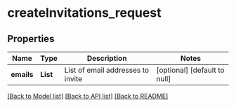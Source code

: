# createInvitations_request
## Properties

| Name | Type | Description | Notes |
|------------ | ------------- | ------------- | -------------|
| **emails** | **List** | List of email addresses to invite | [optional] [default to null] |

[[Back to Model list]](../README.md#documentation-for-models) [[Back to API list]](../README.md#documentation-for-api-endpoints) [[Back to README]](../README.md)

